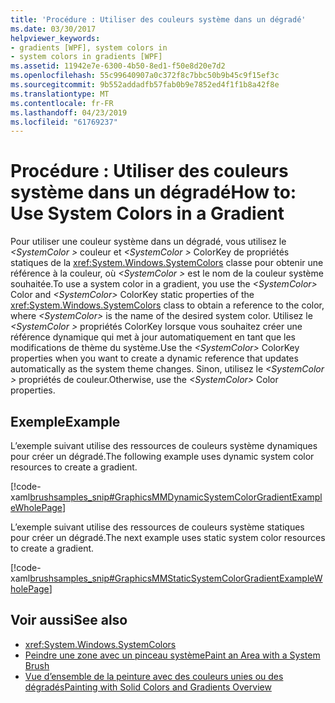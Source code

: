 ```yaml
---
title: 'Procédure : Utiliser des couleurs système dans un dégradé'
ms.date: 03/30/2017
helpviewer_keywords:
- gradients [WPF], system colors in
- system colors in gradients [WPF]
ms.assetid: 11942e7e-6300-4b50-8ed1-f50e8d20e7d2
ms.openlocfilehash: 55c99640907a0c372f8c7bbc50b9b45c9f15ef3c
ms.sourcegitcommit: 9b552addadfb57fab0b9e7852ed4f1f1b8a42f8e
ms.translationtype: MT
ms.contentlocale: fr-FR
ms.lasthandoff: 04/23/2019
ms.locfileid: "61769237"
---
```

# <a name="how-to-use-system-colors-in-a-gradient"></a><span data-ttu-id="37d75-102">Procédure : Utiliser des couleurs système dans un dégradé</span><span class="sxs-lookup"><span data-stu-id="37d75-102">How to: Use System Colors in a Gradient</span></span>
<span data-ttu-id="37d75-103">Pour utiliser une couleur système dans un dégradé, vous utilisez le  *\<SystemColor >* couleur et  *\<SystemColor >* ColorKey de propriétés statiques de la <xref:System.Windows.SystemColors> classe pour obtenir une référence à la couleur, où  *\<SystemColor >* est le nom de la couleur système souhaitée.</span><span class="sxs-lookup"><span data-stu-id="37d75-103">To use a system color in a gradient, you use the *\<SystemColor>* Color and *\<SystemColor>* ColorKey static properties of the <xref:System.Windows.SystemColors> class to obtain a reference to the color, where *\<SystemColor>* is the name of the desired system color.</span></span> <span data-ttu-id="37d75-104">Utilisez le  *\<SystemColor >* propriétés ColorKey lorsque vous souhaitez créer une référence dynamique qui met à jour automatiquement en tant que les modifications de thème du système.</span><span class="sxs-lookup"><span data-stu-id="37d75-104">Use the *\<SystemColor>* ColorKey properties when you want to create a dynamic reference that updates automatically as the system theme changes.</span></span> <span data-ttu-id="37d75-105">Sinon, utilisez le  *\<SystemColor >* propriétés de couleur.</span><span class="sxs-lookup"><span data-stu-id="37d75-105">Otherwise, use the *\<SystemColor>* Color properties.</span></span>  
  
## <a name="example"></a><span data-ttu-id="37d75-106">Exemple</span><span class="sxs-lookup"><span data-stu-id="37d75-106">Example</span></span>  
 <span data-ttu-id="37d75-107">L’exemple suivant utilise des ressources de couleurs système dynamiques pour créer un dégradé.</span><span class="sxs-lookup"><span data-stu-id="37d75-107">The following example uses dynamic system color resources to create a gradient.</span></span>  
  
 [!code-xaml[brushsamples_snip#GraphicsMMDynamicSystemColorGradientExampleWholePage](~/samples/snippets/csharp/VS_Snippets_Wpf/brushsamples_snip/CS/DynamicSystemColorExample.xaml#graphicsmmdynamicsystemcolorgradientexamplewholepage)]  
  
 <span data-ttu-id="37d75-108">L’exemple suivant utilise des ressources de couleurs système statiques pour créer un dégradé.</span><span class="sxs-lookup"><span data-stu-id="37d75-108">The next example uses static system color resources to create a gradient.</span></span>  
  
 [!code-xaml[brushsamples_snip#GraphicsMMStaticSystemColorGradientExampleWholePage](~/samples/snippets/csharp/VS_Snippets_Wpf/brushsamples_snip/CS/StaticSystemColorExample.xaml#graphicsmmstaticsystemcolorgradientexamplewholepage)]  
  
## <a name="see-also"></a><span data-ttu-id="37d75-109">Voir aussi</span><span class="sxs-lookup"><span data-stu-id="37d75-109">See also</span></span>

- <xref:System.Windows.SystemColors>
- [<span data-ttu-id="37d75-110">Peindre une zone avec un pinceau système</span><span class="sxs-lookup"><span data-stu-id="37d75-110">Paint an Area with a System Brush</span></span>](how-to-paint-an-area-with-a-system-brush.md)
- [<span data-ttu-id="37d75-111">Vue d’ensemble de la peinture avec des couleurs unies ou des dégradés</span><span class="sxs-lookup"><span data-stu-id="37d75-111">Painting with Solid Colors and Gradients Overview</span></span>](painting-with-solid-colors-and-gradients-overview.md)
